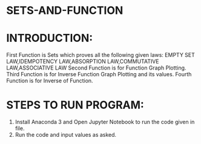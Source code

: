 # SETS-AND-FUNCTION
# INTRODUCTION:
First Function is Sets which proves all the following given laws:
EMPTY SET LAW,IDEMPOTENCY LAW,ABSORPTION LAW,COMMUTATIVE LAW,ASSOCIATIVE LAW
Second Function is for Function Graph Plotting.
Third Function is for Inverse Function Graph Plotting and its values.
Fourth Function is for Inverse of Function.
# STEPS TO RUN PROGRAM:
1. Install Anaconda 3 and Open Jupyter Notebook to run the code given in file.
2. Run the code and input values as asked.
